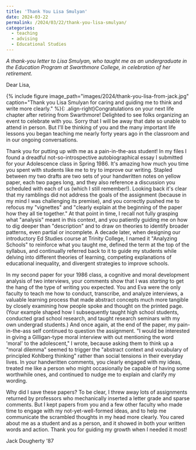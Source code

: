 ```yaml
---
title: 'Thank You Lisa Smulyan'
date: 2024-03-22
permalink: /2024/03/22/thank-you-lisa-smulyan/
categories:
  - teaching
  - advising
  - Educational Studies
---
```

*A thank-you letter to Lisa Smulyan, who taught me as an undergraduate in the Education Program at Swarthmore College, in celebration of her retirement.*

Dear Lisa,

{% include figure image_path="images/2024/thank-you-lisa-from-jack.jpg" caption="Thank you Lisa Smulyan for caring and guiding me to think and write more clearly." %}{: .align-right}Congratulations on your next life chapter after retiring from Swarthmore! Delighted to see folks organizing an event to celebrate with you. Sorry that I will be away that date so unable to attend in person. But I'll be thinking of you and the many important life lessons you began teaching me nearly forty years ago in the classroom and in our ongoing conversations.

Thank you for putting up with me as a pain-in-the-ass student! In my files I found a dreadful not-so-introspective autobiographical essay I submitted for your Adolescence class in Spring 1986. It's amazing how much you time you spent with students like me to try to improve our writing. Stapled between my two drafts are two sets of your handwritten notes on yellow paper, each two pages long, and they also reference a discussion you scheduled with each of us (which I still remember!). Looking back it's clear that my ramblings did not address the goals of the assignment (because in my mind I was challenging its premise), and you correctly pushed me to refocus my "vignettes" and "clearly explain at the beginning of the paper how they all tie together." At that point in time, I recall not fully grasping what "analysis" meant in this context, and you patiently guiding me on how to dig deeper than "description" and to draw on theories to identify broader patterns, even partial or incomplete. A decade later, when designing our introductory Ed Studies course at Trinity College, I named it "Analyzing Schools" to reinforce what you taught me, defined the term at the top of the syllabus, and continually referred back to it to guide my students while delving into different theories of learning, competing explanations of educational inequality, and divergent strategies to improve schools.  

In my second paper for your 1986 class, a cognitive and moral development analysis of two interviews, your comments show that I was *starting* to get the hang of the type of writing you expected. You and Eva were the only faculty to teach me how to conduct, transcribe, and analyze interviews, a valuable learning process that made abstract concepts much more tangible by closely examining how people spoke and thought on the printed page. (Your example shaped how I subsequently taught high school students, conducted grad school research, and taught research seminars with my own undergrad students.) And once again, at the end of the paper, my pain-in-the-ass self continued to question the assignment. "I would be interested in giving a Gilligan-type moral interview with out mentioning the word 'moral' to the adolescent," I wrote, because asking them to think up a "moral dilemma" seemed to trigger the "abstract context and vocabulary of principled Kohlberg thinking" rather than social tensions in their everyday lives. In your handwritten comments, you clearly engaged with my ideas, treated me like a person who might occasionally be capable of having some worthwhile ones, and continued to nudge me to explain and clarify my wording.

Why did I save these papers? To be clear, I threw away lots of assignments returned by professors who mechanically inserted a letter grade and sparse comments. But I kept papers from you and a few other faculty who made time to engage with my not-yet-well-formed ideas, and to help me communicate the scrambled thoughts in my head more clearly. You cared about me as a student and as a person, and it showed in both your written words and action. Thank you for guiding my growth when I needed it most!

Jack Dougherty '87
